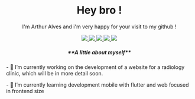 <h1 align='center'>Hey bro !</h1> 

<p align='center'>I'm Arthur Alves and i'm very happy for your visit to my github !</p>

<div align='center'>
  <a href="https://twitter.com/it_sArthurAlves/">
    <img src="https://img.shields.io/badge/-Twitter-00ACEE?style=flat-square&labelColor=00ACEE&logo=twitter&logoColor=white" />
  </a>
  <a href="https://t.me/it_sarthuralves/">
    <img src="https://img.shields.io/badge/-Telegram-0088CC?style=flat-square&logo=telegram&logoColor=white" />
  </a>
  <a href="mailto:itsarthuralves@gmail.com/">
    <img src="https://img.shields.io/badge/-Gmail-dd4b39?style=flat-square&logo=Gmail&logoColor=white" />
  </a>
  <a href="https://www.linkedin.com/in/arthur-alves-78a63a161/">
    <img src="https://img.shields.io/badge/-Linkedin-0976b4?style=flat-square&logo=Linkedin&logoColor=white" />
  </a>
  <a href="https://arreys.github.io/">
    <img src="https://img.shields.io/badge/-Website-5F2D48?style=flat-square&logo=appveyor&logoColor=white" />
  </a>
</div>


<h5 align='center'>**A little about myself**</h5>
<p align='left'>- 🔭 I’m currently working on the development of a website for a radiology clinic, which will be in more detail soon.</p>
<p align='left'>- 🌱 I’m currently learning development mobile with flutter and web focused in frontend size</p>
<!-- 👯 I’m looking to collaborate on ...
- 🤔 I’m looking for help with ...
- 💬 Ask me about ...
- 📫 How to reach me: ...
- 😄 Pronouns: ...
- ⚡ Fun fact: ...
-->
